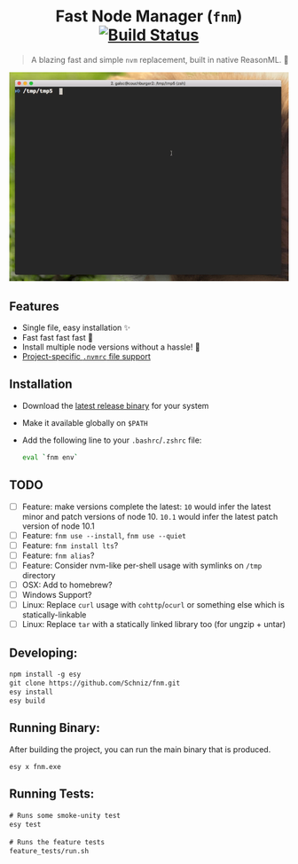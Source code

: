 <h1 align="center">
  Fast Node Manager (<code>fnm</code>) <a href="https://dev.azure.com/galstar0385/fnm/_build/latest?definitionId=1?branchName=master"><img alt="Build Status" src="https://dev.azure.com/galstar0385/fnm/_apis/build/status/Schniz.nsw?branchName=master" /></a>
</h1>

> A blazing fast and simple `nvm` replacement, built in native ReasonML. :rocket:

<div align="center">
  <img src="./docs/fnm.gif" alt="Blazing fast!">
</div>

## Features
- Single file, easy installation :sparkles:
- Fast fast fast fast :rocket:
- Install multiple node versions without a hassle! :clap:
- [Project-specific `.nvmrc` file support](./features_tests/nvmrc)

## Installation

* Download the [latest release binary](https://github.com/Schniz/fnm/releases) for your system
* Make it available globally on `$PATH`
* Add the following line to your `.bashrc`/`.zshrc` file:

  ```bash
  eval `fnm env`
  ```

## TODO
- [ ] Feature: make versions complete the latest: `10` would infer the latest minor and patch versions of node 10. `10.1` would infer the latest patch version of node 10.1
- [ ] Feature: `fnm use --install`, `fnm use --quiet`
- [ ] Feature: `fnm install lts`?
- [ ] Feature: `fnm alias`?
- [ ] Feature: Consider nvm-like per-shell usage with symlinks on `/tmp` directory
- [ ] OSX: Add to homebrew?
- [ ] Windows Support?
- [ ] Linux: Replace `curl` usage with `cohttp`/`ocurl` or something else which is statically-linkable
- [ ] Linux: Replace `tar` with a statically linked library too (for ungzip + untar)

## Developing:

```
npm install -g esy
git clone https://github.com/Schniz/fnm.git
esy install
esy build
```

## Running Binary:

After building the project, you can run the main binary that is produced.

```
esy x fnm.exe
```

## Running Tests:

```
# Runs some smoke-unity test
esy test

# Runs the feature tests
feature_tests/run.sh
```
